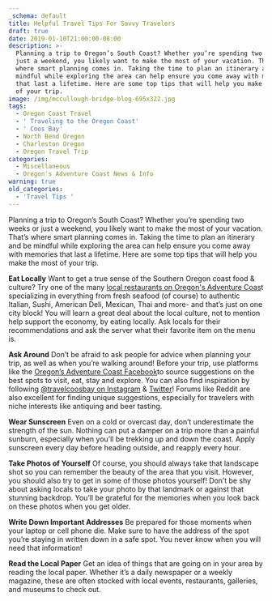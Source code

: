 ```yaml
---
_schema: default
title: Helpful Travel Tips For Savvy Travelers
draft: true
date: 2019-01-10T21:00:00-08:00
description: >-
  Planning a trip to Oregon’s South Coast? Whether you’re spending two weeks or
  just a weekend, you likely want to make the most of your vacation. That’s
  where smart planning comes in. Taking the time to plan an itinerary and be
  mindful while exploring the area can help ensure you come away with memories
  that last a lifetime. Here are some top tips that will help you make the most
  of your trip.
image: /img/mccullough-bridge-blog-695x322.jpg
tags:
  - Oregon Coast Travel
  - ' Traveling to the Oregon Coast'
  - ' Coos Bay'
  - North Bend Oregon
  - Charleston Oregon
  - Oregon Travel Trip
categories:
  - Miscellaneous
  - Oregon's Adventure Coast News & Info
warning: true
old_categories:
  - 'Travel Tips '
---
```

Planning a trip to Oregon’s South Coast? Whether you’re spending two weeks or just a weekend, you likely want to make the most of your vacation. That’s where smart planning comes in. Taking the time to plan an itinerary and be mindful while exploring the area can help ensure you come away with memories that last a lifetime. Here are some top tips that will help you make the most of your trip.

**Eat Locally** Want to get a true sense of the Southern Oregon coast food & culture? Try one of the many [local restaurants on Oregon's Adventure Coas](https://oregonsadventurecoast.com/dining/)t specializing in everything from fresh seafood (of course) to authentic Italian, Sushi, American Deli, Mexican, Thai and more- and that’s just on one city block! You will learn a great deal about the local culture, not to mention help support the economy, by eating locally. Ask locals for their recommendations and ask the server what their favorite item on the menu is.

**Ask Around**
Don’t be afraid to ask people for advice when planning your trip, as well as when you’re walking around! Before your trip, use platforms like the [Oregon’s Adventure Coast Facebook](https://www.facebook.com/OregonsAdventureCoast/)to source suggestions on the best spots to visit, eat, stay and explore. You can also find inspiration by following [@travelcoosbay on Instagram](https://www.instagram.com/travelcoosbay/) & [Twitter](https://twitter.com/travelcoosbay?lang=en)!  Forums like Reddit are also excellent for finding unique suggestions, especially for travelers with niche interests like antiquing and beer tasting.

**Wear Sunscreen**
Even on a cold or overcast day, don’t underestimate the strength of the sun. Nothing can put a damper on a trip more than a painful sunburn, especially when you’ll be trekking up and down the coast. Apply sunscreen every day before heading outside, and reapply every hour.

**Take Photos of Yourself**
Of course, you should always take that landscape shot so you can remember the beauty of the area that you visit. However, you should also try to get in some of those photos yourself! Don’t be shy about asking locals to take your photo by that landmark or against that stunning backdrop. You’ll be grateful for the memories when you look back on these photos when you get older.

**Write Down Important Addresses**
Be prepared for those moments when your laptop or cell phone die. Make sure to have the address of the spot you’re staying in written down in a safe spot. You never know when you will need that information!

**Read the Local Paper**
Get an idea of things that are going on in your area by reading the local paper. Whether it’s a daily newspaper or a weekly magazine, these are often stocked with local events, restaurants, galleries, and museums to check out.